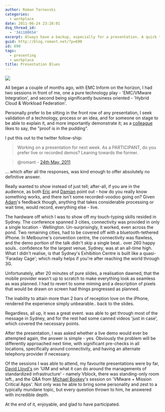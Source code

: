 ```yaml
---
author: Roman Tarnavski
categories:
  - workplace
date: 2011-06-24 23:28:01
dsq_thread_id:
  - '341180654'
excerpt: Always have a backup, especially for a presentation. A quick tale of my unfortunate experience with mobile connectivity and remote facilities.
guid: http://blog.romant.net/?p=690
id: 690
tags:
  - presenting
  - workplace
title: Presentation Blues
---
```


![](/images/2011/06/roman_tarnavski_emc_inform.jpg)

All began a couple of months ago, with EMC Inform on the horizon, I had two sessions in front of me, one a pure technology play - 'EMC/VMware Integration', and second being significantly business oriented - 'Hybrid Cloud & Workload Federation'.

Personally prefer to be sitting in the front row of any presentation, I seek validation of a technology, process or an idea, and for someone on stage to be able to explain it, and more importantly demonstrate it; as a [colleague](http://www.twitter.com/davlloyd) likes to say, the "proof is in the pudding".

I put this out to the twitter follow-ship:

> Working on a presentation for next week. As a PARTICIPANT, do you prefer live or recorded demos? Leaning towards the former.

> @romant - [24th May, 2011](https://twitter.com/romant/status/72940475706908672)

… which after all the responses, was kind enough to offer absolutely no definitive answer.

Really wanted to _show_ instead of just tell; after-all, if you are in the audience, as both [Eric](https://twitter.com/morentin/status/73009437517942784) and [Damian](https://twitter.com/dmendis/status/73160106832953344) point out - how do you really know something works, and there isn't some recorded-voodoo going on? Given [Adam](https://twitter.com/aginsburg/status/72941028251942912)'s feedback though, anything that takes considerable processing or wait time, would record, everything else - live.

The hardware off which I was to show off my touch-typing skills resided in Sydney. The conference spanned 3 cities, connectivity was provided in only a single location - Wellington. Un-surprisingly, it worked, even across the pond. Two remaining cities, had to be covered off with a bluetooth-tethered iPhone. In Melbourne's convention centre, the connectivity was flawless, and the demo portion of the talk didn't skip a single beat.. over 260 happy souls.. confidence for the largest venue, Sydney, was at an all-time high. What I didn't realise, is that Sydney's Exhibition Centre is built like a quasi-'Faraday Cage'; which really helps if you're after reaching the world through 3G.

Unfortunately, after 20 minutes of pure slides, a realisation dawned, that the mobile provider wasn't up to scratch to make everything look as seamless as was planned. I had to revert to some miming and a description of pixels that would be drawn on screen had things progressed as planned.

The inability to attain more than 2 bars of reception love on the iPhone, rendered the experience simply unbearable.. back to the slides.

Regardless, all up, it was a great event. was able to get through most of the message in Sydney, and for the rest had some canned videos 'just in case', which covered the necessary points.

After the presentation, I was asked whether a live demo would ever be attempted again, the answer is simple - yes. Obviously the problem will be differently approached next time, with significant pre-checks in all locations, specifically around connectivity, and having an alternate telephony provider if necessary.

Of the sessions I was able to attend, my favourite presentations were by far, [David Lloyd's](http://www.linkedin.com/profile/view?id=8403680) on 'UIM and what it can do around the managements of standardized infrastructure' - namely Vblock, there was standing-only room left., and the Q&A from [Michael Bookey](http://www.linkedin.com/profile/view?id=9287509)'s session on 'VMware + Mission Critical Apps'. Not only was he able to bring some personality and zest to a typically mundane topic, but every question thrown to him, he answered with incredible depth.

At the end of it, enjoyable, and glad to have participated.